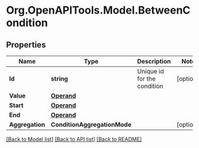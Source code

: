# Org.OpenAPITools.Model.BetweenCondition
## Properties

Name | Type | Description | Notes
------------ | ------------- | ------------- | -------------
**Id** | **string** | Unique id for the condition | [optional] 
**Value** | [**Operand**](Operand.md) |  | 
**Start** | [**Operand**](Operand.md) |  | 
**End** | [**Operand**](Operand.md) |  | 
**Aggregation** | **ConditionAggregationMode** |  | [optional] 

[[Back to Model list]](../README.md#documentation-for-models) [[Back to API list]](../README.md#documentation-for-api-endpoints) [[Back to README]](../README.md)


